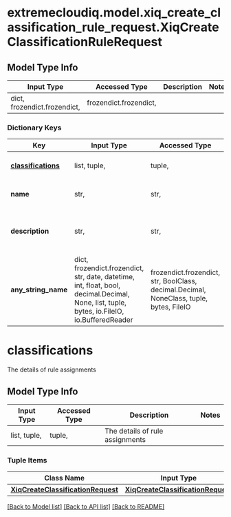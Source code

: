 # extremecloudiq.model.xiq_create_classification_rule_request.XiqCreateClassificationRuleRequest

## Model Type Info
Input Type | Accessed Type | Description | Notes
------------ | ------------- | ------------- | -------------
dict, frozendict.frozendict,  | frozendict.frozendict,  |  | 

### Dictionary Keys
Key | Input Type | Accessed Type | Description | Notes
------------ | ------------- | ------------- | ------------- | -------------
**[classifications](#classifications)** | list, tuple,  | tuple,  | The details of rule assignments | 
**name** | str,  | str,  | The name of classification rule | 
**description** | str,  | str,  | The description of classification rule | [optional] 
**any_string_name** | dict, frozendict.frozendict, str, date, datetime, int, float, bool, decimal.Decimal, None, list, tuple, bytes, io.FileIO, io.BufferedReader | frozendict.frozendict, str, BoolClass, decimal.Decimal, NoneClass, tuple, bytes, FileIO | any string name can be used but the value must be the correct type | [optional]

# classifications

The details of rule assignments

## Model Type Info
Input Type | Accessed Type | Description | Notes
------------ | ------------- | ------------- | -------------
list, tuple,  | tuple,  | The details of rule assignments | 

### Tuple Items
Class Name | Input Type | Accessed Type | Description | Notes
------------- | ------------- | ------------- | ------------- | -------------
[**XiqCreateClassificationRequest**](XiqCreateClassificationRequest.md) | [**XiqCreateClassificationRequest**](XiqCreateClassificationRequest.md) | [**XiqCreateClassificationRequest**](XiqCreateClassificationRequest.md) |  | 

[[Back to Model list]](../../README.md#documentation-for-models) [[Back to API list]](../../README.md#documentation-for-api-endpoints) [[Back to README]](../../README.md)

